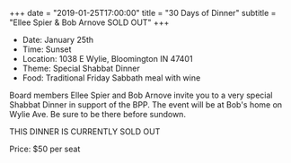 +++
date = "2019-01-25T17:00:00"
title = "30 Days of Dinner"
subtitle = "Ellee Spier & Bob Arnove SOLD OUT"
+++
* Date: January 25th
* Time: Sunset
* Location: 1038 E Wylie, Bloomington IN 47401
* Theme: Special Shabbat Dinner
* Food: Traditional Friday Sabbath meal with wine

Board members Ellee Spier and Bob Arnove invite you to a very special Shabbat Dinner in support of the BPP. The event will be at Bob's home on Wylie Ave. Be sure to be there before sundown.

THIS DINNER IS CURRENTLY SOLD OUT

Price: $50 per seat

